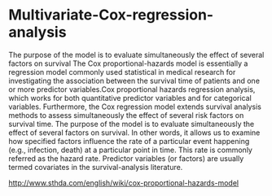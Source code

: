 # Multivariate-Cox-regression-analysis
The purpose of the model is to evaluate simultaneously the effect of several factors on survival
The Cox proportional-hazards model  is essentially a regression model commonly used statistical in medical research for investigating the association between the survival time of patients and one or more predictor variables.Cox proportional hazards regression analysis, which works for both quantitative predictor variables and for categorical variables. Furthermore, the Cox regression model extends survival analysis methods to assess simultaneously the effect of several risk factors on survival time.
The purpose of the model is to evaluate simultaneously the effect of several factors on survival. In other words, it allows us to examine how specified factors influence the rate of a particular event happening (e.g., infection, death) at a particular point in time. This rate is commonly referred as the hazard rate. Predictor variables (or factors) are usually termed covariates in the survival-analysis literature.


<http://www.sthda.com/english/wiki/cox-proportional-hazards-model>
